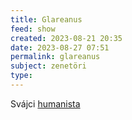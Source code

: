 ```yaml
---
title: Glareanus
feed: show
created: 2023-08-21 20:35
date: 2023-08-27 07:51
permalink: glareanus
subject: zenetöri
type: 
---
```


Svájci [humanista](humanizmus)
